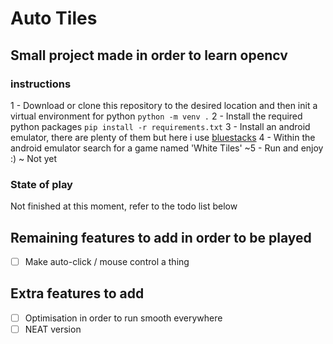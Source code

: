 # Auto Tiles
## Small project made in order to learn opencv

### instructions
1 - Download or clone this repository to the desired location and then init a virtual environment for python
`python -m venv .`
2 - Install the required python packages
`pip install -r requirements.txt`
3 - Install an android emulator, there are plenty of them but here i use [bluestacks](https://www.bluestacks.com/fr/index.html)
4 - Within the android emulator search for a game named 'White Tiles'
~5 - Run and enjoy :) ~ Not yet

### State of play
Not finished at this moment, refer to the todo list below

## Remaining features to add in order to be played
- [ ] Make auto-click / mouse control a thing

## Extra features to add
- [ ] Optimisation in order to run smooth everywhere
- [ ] NEAT version
